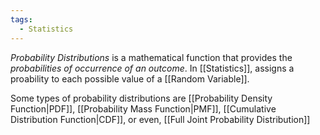 ```yaml
---
tags:
  - Statistics
---
```

*Probability Distributions* is a mathematical function that provides the *probabilities of occurrence of an outcome*. In [[Statistics]], assigns a proability to each possible value of a [[Random Variable]].

Some types of probability distributions are [[Probability Density Function|PDF]], [[Probability Mass Function|PMF]], [[Cumulative Distribution Function|CDF]], or even, [[Full Joint Probability Distribution]]